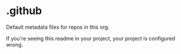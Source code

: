 # .github
Default metadata files for repos in this org.

If you're seeing this readme in your project, your project is configured wrong.
